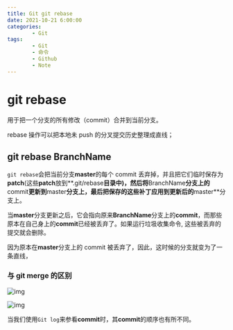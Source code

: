 ```yaml
---
title: Git git rebase
date: 2021-10-21 6:00:00
categories:
        - Git
tags:
        - Git
        - 命令
        - Github
        - Note
---
```


# git rebase

用于把一个分支的所有修改（commit）合并到当前分支。

rebase 操作可以把本地未 push 的分叉提交历史整理成直线；

## git rebase BranchName

`git rebase`会把当前分支**master**的每个 commit 丢弃掉，并且把它们临时保存为**patch**(这些**patch**放到**.git/rebase**目录中)，然后将**BranchName**分支上的**commit**更新到**master**分支上，最后把保存的这些补丁应用到更新后的**master**分支上。

当**master**分支更新之后，它会指向原来**BranchName**分支上的**commit**，而那些原本在自己身上的**commit**已经被丢弃了。如果运行垃圾收集命令, 这些被丢弃的提交就会删除。

因为原本在**master**分支上的 commit 被丢弃了，因此，这时候的分支就变为了一条直线，

### 与 git merge 的区别

![img](https://img-my.csdn.net/uploads/201206/14/1339683149_4793.jpg)

![img](https://img-my.csdn.net/uploads/201206/14/1339683149_4793.jpg)

当我们使用`Git log`来参看**commit**时，其**commit**的顺序也有所不同。
